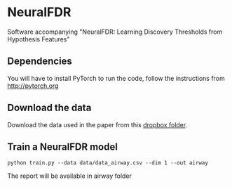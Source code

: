 # NeuralFDR
Software accompanying "NeuralFDR: Learning Discovery Thresholds from Hypothesis Features"


## Dependencies 
You will have to install PyTorch to run the code, follow the instructions from http://pytorch.org


## Download the data
Download the data used in the paper from this [dropbox folder](https://www.dropbox.com/sh/wtp58wd60980d6b/AAA4wA60ykP-fDfS5BNsNkiGa?dl=0).

## Train a NeuralFDR model

```
python train.py --data data/data_airway.csv --dim 1 --out airway
```

The report will be available in airway folder

